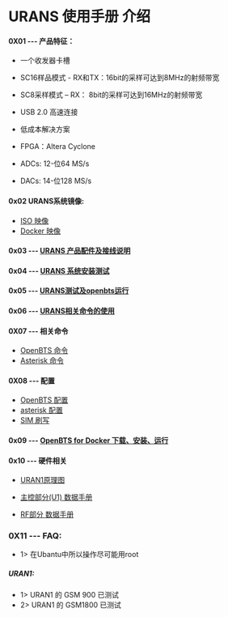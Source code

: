 # URANS 使用手册 介绍

#### 0X01 --- 产品特征：

* 一个收发器卡槽

* SC16样品模式 - RX和TX：16bit的采样可达到8MHz的射频带宽

* SC8采样模式 – RX： 8bit的采样可达到16MHz的射频带宽

* USB 2.0 高速连接

* 低成本解决方案

* FPGA：Altera Cyclone

* ADCs: 12-位64 MS/s

* DACs: 14-位128 MS/s

#### 0x02 URANS系统镜像:

* [ISO 映像](<../../../software/OpenBTS/OpenBTS_Intro.md>)
* [Docker 映像](<../../../software/OpenBTS/OpenBTS_Intro.md>)


#### 0x03 --- [URANS 产品配件及接线说明](<./URANS_Part.md>)

#### 0x04 --- [URANS 系统安装测试](<../USRP1/U1_Install_Test.md>)

#### 0x05 --- [URANS测试及openbts运行](<../../../software/OpenBTS/openbts3.09_52M_01_01/Openbts_for_Test.md>)

#### 0x06 --- [URANS相关命令的使用](<../USRP1/U1_Cmd.md>)

#### 0X07 --- 相关命令
* [OpenBTS 命令](<../../../software/OpenBTS/CMD/OpenBTS_Cmd/OpenBTS2.6_Cmd.md>)
* [Asterisk 命令](<../../../software/OpenBTS/CMD/Asterisk_Cmd/asterisk1.6_Cmd.md>)

#### 0X08 --- 配置
 * [OpenBTS 配置](<../../../software/OpenBTS/Conf/OpenBTS_Conf/OpenBTS2.6_Conf.md>)
 * [asterisk 配置](<../../../software/OpenBTS/Conf/Asterisk_Conf/Asterisk1.6_For_OpenBTS2.6_Conf.md>)
 * [SIM 刷写](<../../../software/OpenBTS/Conf/Brush_SIM_Card/Brush_SIM_Card_CN.md>)

#### 0x09 --- [OpenBTS for Docker 下载、安装、运行](<../../../software/OpenBTS/openbts3.09_52M_01_01/Openbts_for_Dock.md>)

#### 0x10 --- 硬件相关

* [URAN1原理图](https://s3.cn-north-1.amazonaws.com.cn/microembedded/USRP%E4%BA%A7%E5%93%81%E6%8A%80%E6%9C%AF%E8%B5%84%E6%96%99/RAD1/RAD1%E6%8A%80%E6%9C%AF%E6%96%87%E6%A1%A3%E6%95%B4%E7%90%86/RAD1%E5%8E%9F%E7%90%86%E5%9B%BE/RAD-1%E5%8E%9F%E7%90%86%E5%9B%BE.pdf)

* [主控部分(U1) 数据手册](<../Datasheet/U1_Datasheet.md>)

* [RF部分 数据手册](<../Datasheet/RFX900_Datasheet.md>)


### 0X11 --- FAQ:

* 1> 在Ubantu中所以操作尽可能用root

##### URAN1:

* 1> URAN1 的 GSM 900 已测试
* 2> URAN1 的 GSM1800 已测试
